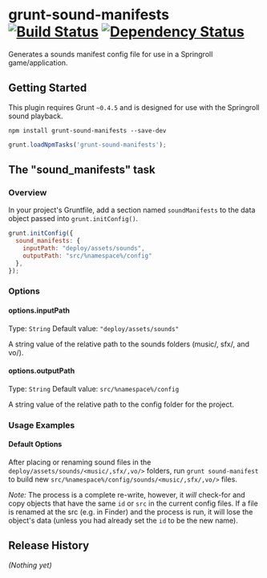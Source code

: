# grunt-sound-manifests [![Build Status](https://travis-ci.org/SpringRoll/grunt-springroll-sound.svg)](https://travis-ci.org/SpringRoll/grunt-springroll-sound) [![Dependency Status](https://david-dm.org/SpringRoll/grunt-springroll-sound.svg)](https://david-dm.org/SpringRoll/grunt-springroll-sound)

Generates a sounds manifest config file for use in a Springroll game/application.

## Getting Started
This plugin requires Grunt `~0.4.5` and is designed for use with the Springroll sound playback. 

```shell
npm install grunt-sound-manifests --save-dev
```
```js
grunt.loadNpmTasks('grunt-sound-manifests');
```

## The "sound_manifests" task

### Overview
In your project's Gruntfile, add a section named `soundManifests` to the data object passed into `grunt.initConfig()`.

```js
grunt.initConfig({
  sound_manifests: {
    inputPath: "deploy/assets/sounds",
    outputPath: "src/%namespace%/config"
  },
});
```

### Options

#### options.inputPath
Type: `String`
Default value: `"deploy/assets/sounds"`

A string value of the relative path to the sounds folders (music/, sfx/, and vo/).

#### options.outputPath
Type: `String`
Default value: `src/%namespace%/config`

A string value of the relative path to the config folder for the project.

### Usage Examples

#### Default Options
After placing or renaming sound files in the `deploy/assets/sounds/<music/,sfx/,vo/>` folders, run `grunt sound-manifest` to build new  `src/%namespace%/config/sounds/<music/,sfx/,vo/>` files. 

_Note:_ The process is a complete re-write, however, it _will_ check-for and copy objects that have the same `id` or `src` in the current config files. If a file is renamed at the src (e.g. in Finder) and the process is run, it will lose the object's data (unless you had already set the `id` to be the new name). 

## Release History
_(Nothing yet)_
